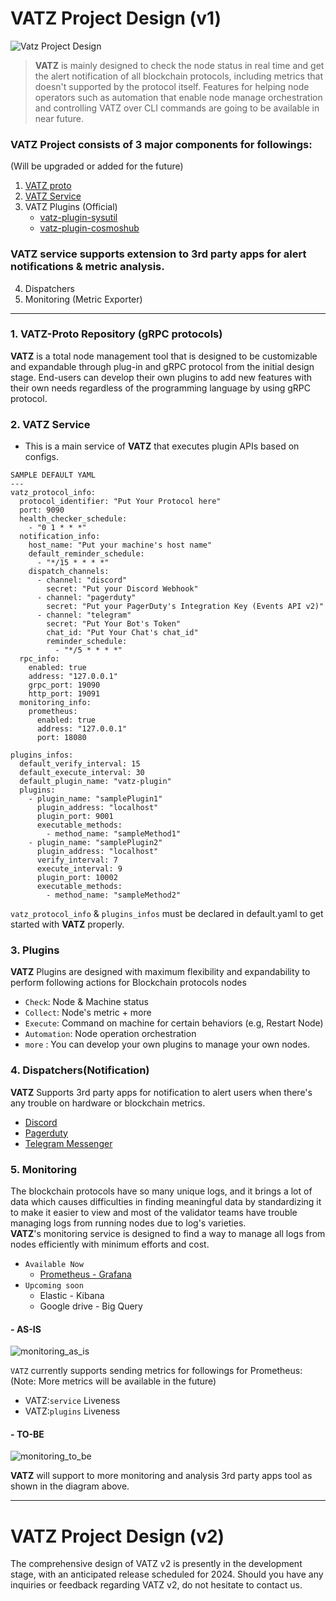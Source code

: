 # VATZ Project Design (v1)

![Vatz Project Design](https://user-images.githubusercontent.com/6308023/210964352-d7c59b6e-9219-4d96-bf78-ccf2a21d1be6.png)

> **VATZ** is mainly designed to check the node status in real time and get the alert notification of all blockchain protocols, including metrics that doesn't supported by the protocol itself. Features for helping node operators such as automation that enable node manage orchestration and controlling VATZ over CLI commands are going to be available in near future.

### **VATZ** Project consists of 3 major components for followings: <br>
(Will be upgraded or added for the future)
1. [VATZ proto](https://github.com/dsrvlabs/vatz-proto) 
2. [VATZ Service](https://github.com/dsrvlabs/vatz)
3. VATZ Plugins (Official)
   - [vatz-plugin-sysutil](https://github.com/dsrvlabs/vatz-plugin-sysutil)
   - [vatz-plugin-cosmoshub](https://github.com/dsrvlabs/vatz-plugin-cosmoshub)
### **VATZ** service supports extension to 3rd party apps for alert notifications & metric analysis.
4. Dispatchers
5. Monitoring (Metric Exporter)

---

### 1. VATZ-Proto Repository (gRPC protocols)

**VATZ** is a total node management tool that is designed to be customizable and expandable through plug-in and gRPC protocol from the initial design stage. End-users can develop their own plugins to add new features with their own needs regardless of the programming language by using gRPC protocol.

### 2. VATZ Service

- This is a main service of **VATZ** that executes plugin APIs based on configs.

```
SAMPLE DEFAULT YAML
---
vatz_protocol_info:
  protocol_identifier: "Put Your Protocol here"
  port: 9090
  health_checker_schedule:
    - "0 1 * * *"
  notification_info:
    host_name: "Put your machine's host name"
    default_reminder_schedule:
      - "*/15 * * * *"
    dispatch_channels:
      - channel: "discord"
        secret: "Put your Discord Webhook"
      - channel: "pagerduty"
        secret: "Put your PagerDuty's Integration Key (Events API v2)"
      - channel: "telegram"
        secret: "Put Your Bot's Token"
        chat_id: "Put Your Chat's chat_id"
        reminder_schedule:
          - "*/5 * * * *"
  rpc_info:
    enabled: true
    address: "127.0.0.1"
    grpc_port: 19090
    http_port: 19091
  monitoring_info:
    prometheus:
      enabled: true
      address: "127.0.0.1"
      port: 18080

plugins_infos:
  default_verify_interval: 15
  default_execute_interval: 30
  default_plugin_name: "vatz-plugin"
  plugins:
    - plugin_name: "samplePlugin1"
      plugin_address: "localhost"
      plugin_port: 9001
      executable_methods:
        - method_name: "sampleMethod1"
    - plugin_name: "samplePlugin2"
      plugin_address: "localhost"
      verify_interval: 7
      execute_interval: 9
      plugin_port: 10002
      executable_methods:
        - method_name: "sampleMethod2"

```

`vatz_protocol_info` & `plugins_infos` must be declared in default.yaml to get started with **VATZ** properly.

### 3. Plugins
**VATZ** Plugins are designed with maximum flexibility and expandability to perform following actions for Blockchain protocols nodes
- `Check`: Node & Machine status
- `Collect`: Node's metric + more
- `Execute`: Command on machine for certain behaviors (e.g, Restart Node)
- `Automation`: Node operation orchestration  
- `more` : You can develop your own plugins to manage your own nodes. 


### 4. Dispatchers(Notification)
**VATZ** Supports 3rd party apps for notification to alert users when there's any trouble on hardware or blockchain metrics. 
- [Discord](https://discord.com/)
- [Pagerduty](https://www.pagerduty.com/)
- [Telegram Messenger](https://telegram.org/)

### 5. Monitoring
The blockchain protocols have so many unique logs, and it brings a lot of data which causes difficulties in finding meaningful data by standardizing it to make it easier to view 
and most of the validator teams have trouble managing logs from running nodes due to log's varieties. <br/>
**VATZ**'s monitoring service is designed to find a way to manage all logs from nodes efficiently with minimum efforts and cost.

- `Available Now`
   - [Prometheus - Grafana](https://prometheus.io/docs/visualization/grafana/)
- `Upcoming soon`
   - Elastic - Kibana
   - Google drive - Big Query


#### - **AS-IS**
![monitoring_as_is](https://user-images.githubusercontent.com/6308023/210969218-f9548c35-ff3d-456f-9c70-0c175dfb24c9.png)

`VATZ` currently supports sending metrics for followings for Prometheus: <br/>
(Note: More metrics will be available in the future) <br>
- VATZ:`service` Liveness
- VATZ:`plugins` Liveness

#### - **TO-BE**
![monitoring_to_be](https://user-images.githubusercontent.com/6308023/210969235-4aa505ee-28cc-4e16-8129-843dbc4f2ca0.png)

**VATZ** will support to more monitoring and analysis 3rd party apps tool as shown in the diagram above.

---

# VATZ Project Design (v2)
The comprehensive design of VATZ v2 is presently in the development stage, with an anticipated release scheduled for 2024. 
Should you have any inquiries or feedback regarding VATZ v2, do not hesitate to contact us.